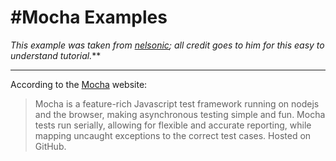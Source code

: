#Mocha Examples
===============

_This example was taken from [nelsonic](https://github.com/nelsonic/learn-mocha); all credit goes to him for this easy to understand tutorial._**
*********************************************************************************************************************************************

According to the [Mocha](http://visionmedia.github.io/mocha/#assertions) website:
>Mocha is a feature-rich Javascript test framework running on nodejs and the browser, making asynchronous testing simple and fun. Mocha tests run serially, allowing for flexible and accurate reporting, while mapping uncaught exceptions to the correct test cases. Hosted on GitHub.


